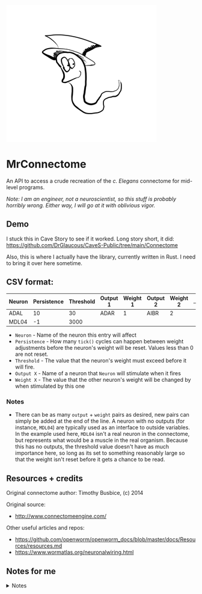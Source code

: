![Logo](./Resources/Logo.png)

# MrConnectome

An API to access a crude recreation of the *c. Elegans* connectome for mid-level programs.


*Note: I am an engineer, not a neuroscientist, so this stuff is probably horribly wrong.
Either way, I will go at it with oblivious vigor.*

## Demo
I stuck this in Cave Story to see if it worked. Long story short, it did:
https://github.com/DrGlaucous/CaveS-Public/tree/main/Connectome

Also, this is where I actually have the library, currently written in Rust. I need to bring it over here sometime.

## CSV format:

| Neuron | Persistence | Threshold | Output 1 | Weight 1 | Output 2 | Weight 2 | ... |
| - | - | - | - | - | - | - | - |
| ADAL | 10 | 30 | ADAR | 1 | AIBR | 2 |
| MDL04 | -1 | 3000 |

- `Neuron` - Name of the neuron this entry will affect
- `Persistence` - How many `tick()` cycles can happen between weight adjustments before the neuron's weight will be reset. Values less than 0 are not reset.
- `Threshold` - The value that the neuron's weight must exceed before it will fire.
- `Output X` - Name of a neuron that `Neuron` will stimulate when it fires
- `Weight X` - The value that the other neuron's weight will be changed by when stimulated by this one

### Notes
- There can be as many `output` + `weight` pairs as desired, new pairs can simply be added at the end of the line. A neuron with no outputs (for instance, `MDL04`) are typically used as an interface to outside variables. In the example used here, `MDL04` isn't a real neuron in the connectome, but represents what would be a muscle in the real organism. Because this has no outputs, the threshold value doesn't have as much importance here, so long as its set to something reasonably large so that the weight isn't reset before it gets a chance to be read.


## Resources + credits

Original connectome author: Timothy Busbice, (c) 2014

Original source:
- http://www.connectomeengine.com/

Other useful articles and repos:
- https://github.com/openworm/openworm_docs/blob/master/docs/Resources/resources.md
- https://www.wormatlas.org/neuronalwiring.html



## Notes for me
<details>

<summary>Notes</summary>


## Imported Theory of operation

Currently, the simulated connectome runs on python.
There is an integer dictionary *(hash map)* with an entry for each neuron, and output point, containing the neuron's total accumulated weight from that cycle.

There is a single "threshold" shared by all neurons, and when a neuron's entry in the hash map is exceeded, the neuron fires and runs a corresponding function that then either stimulates or inhibits other neurons with various weighting. After this function is ran, it resets that neuron's stimulation factor to 0.

*I now realize that charges will accumulate on the neuron until it fires and resets, and it does not require a simultaneous multi-fire from other neurons to trigger it.*


There are several "Stimulation Points" in the main function that forcibly fire a selected group of neurons to set a behavior in the larger connectome.

For instance, stimulating "Food" fires:
```
dendriteAccumulate("ADFL")
dendriteAccumulate("ADFR")
dendriteAccumulate("ASGR")
dendriteAccumulate("ASGL")
dendriteAccumulate("ASIL")
dendriteAccumulate("ASIR")
dendriteAccumulate("ASJR")
dendriteAccumulate("ASJL")
```
and makes the connectome think there's food right ahead


There are several output points, which take weight inputs like neurons, but don't have a "firing" function. These are for external interfaces like muscles.

The weights on the muscles correspond to the speed of the output motor. All "Left" motor neurons are summed in a single group, and all "Right" motor neurons are summed in a single group.

The interface code currently sums the absolute value of all motors (left and right) and then clamps them between 75 and 150.

there are several cases for movement:
- `Left` and `Right` are both 0: halt motors
- `Left` and `Right` are both less than 0: max speed for both motors, extra left or right bias depending on the ratio of right/left.
- `Left` is greater than 0 and `Right` is less than 0: Spin right motor (turn left)
- `Left` is less than 0 and `Right` is greater than 0: Spin left motor (turn right)
- `Left` and `Right` are larger than 0: spin motors forward at summed speed, with extra bias in the ratio of right/left.

then reset the `Left` and `Right` accumulation sums (which are global for some reason)


Motor weights are not zeroed, and will continue to increment or decrement as-needed (unless clamped between values)

### Notes:
There is only one hash map for the neuron stim values, so neuron behavior is influenced by update order, which is an iterator through a hash map.

## Optimized theory of operation

This is what *I* want to try making

There will be two "neuron weight" variables per neuron, one for reference, and one for next update. This way, all the neurons can update off current values, then the weight will be swapped for the next update.

I'll use a hash map to store each neuron weight like before, but also, I'll store the keys of all the neurons this neuron will update, along with their update weights.

I want to make it so we can read in new neuron connections and weights from a csv file, instead of a long, long list of hard-coded functions (as is currently done).

```
//something kind of like this... (psuedo-cpp)
class Neuron {

    public:

    Neuron() {

    }

    int get_weight() {

    }

    //set the value of the next weight
    void increment_weight(int weight) {
        weights[next_weight_index] += weight;
    }

    void process_neuron(HashMap& hash_map) {

        if(weights[weight_index] > threshold) {
            for(auto key: output_connections) {
                //todo: look at same hash-map from in here
                hash_map.get(key.key).increment_weight(key.weight)
            }
        }
    }

    //needs to be called from outside after all updates have been made to all neurons
    void flip_weight_ref() {
        if(weight_index == 0) {
            weight_index = 1;
            next_weight_index = 0;
        } else {
            weight_index = 0;
            next_weight_index = 1;
        }
    }


    private:
    
    int threshold = 30; //current hard-coded value for now

    //current and next weight, 
    int weights[2] = {};
    size_t weight_index = 0;
    size_t next_weight_index = 1;

    //contains the weight associated with this key
    struct key_weight {
        std::string key;
        int weight;
    }

    std::vector<key_weight> output_connections;





}
```

</details>
